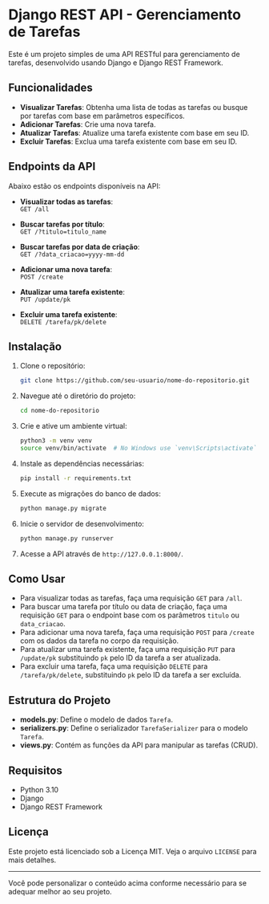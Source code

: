 # Django REST API - Gerenciamento de Tarefas

Este é um projeto simples de uma API RESTful para gerenciamento de tarefas, desenvolvido usando Django e Django REST Framework.

## Funcionalidades

- **Visualizar Tarefas**: Obtenha uma lista de todas as tarefas ou busque por tarefas com base em parâmetros específicos.
- **Adicionar Tarefas**: Crie uma nova tarefa.
- **Atualizar Tarefas**: Atualize uma tarefa existente com base em seu ID.
- **Excluir Tarefas**: Exclua uma tarefa existente com base em seu ID.

## Endpoints da API

Abaixo estão os endpoints disponíveis na API:

- **Visualizar todas as tarefas**:  
  `GET /all`

- **Buscar tarefas por título**:  
  `GET /?titulo=titulo_name`

- **Buscar tarefas por data de criação**:  
  `GET /?data_criacao=yyyy-mm-dd`

- **Adicionar uma nova tarefa**:  
  `POST /create`

- **Atualizar uma tarefa existente**:  
  `PUT /update/pk`

- **Excluir uma tarefa existente**:  
  `DELETE /tarefa/pk/delete`

## Instalação

1. Clone o repositório:
   ```bash
   git clone https://github.com/seu-usuario/nome-do-repositorio.git
   ```

2. Navegue até o diretório do projeto:
   ```bash
   cd nome-do-repositorio
   ```

3. Crie e ative um ambiente virtual:
   ```bash
   python3 -m venv venv
   source venv/bin/activate  # No Windows use `venv\Scripts\activate`
   ```

4. Instale as dependências necessárias:
   ```bash
   pip install -r requirements.txt
   ```

5. Execute as migrações do banco de dados:
   ```bash
   python manage.py migrate
   ```

6. Inicie o servidor de desenvolvimento:
   ```bash
   python manage.py runserver
   ```

7. Acesse a API através de `http://127.0.0.1:8000/`.

## Como Usar

- Para visualizar todas as tarefas, faça uma requisição `GET` para `/all`.
- Para buscar uma tarefa por título ou data de criação, faça uma requisição `GET` para o endpoint base com os parâmetros `titulo` ou `data_criacao`.
- Para adicionar uma nova tarefa, faça uma requisição `POST` para `/create` com os dados da tarefa no corpo da requisição.
- Para atualizar uma tarefa existente, faça uma requisição `PUT` para `/update/pk` substituindo `pk` pelo ID da tarefa a ser atualizada.
- Para excluir uma tarefa, faça uma requisição `DELETE` para `/tarefa/pk/delete`, substituindo `pk` pelo ID da tarefa a ser excluída.

## Estrutura do Projeto

- **models.py**: Define o modelo de dados `Tarefa`.
- **serializers.py**: Define o serializador `TarefaSerializer` para o modelo `Tarefa`.
- **views.py**: Contém as funções da API para manipular as tarefas (CRUD).

## Requisitos

- Python 3.10
- Django
- Django REST Framework

## Licença

Este projeto está licenciado sob a Licença MIT. Veja o arquivo `LICENSE` para mais detalhes.

---

Você pode personalizar o conteúdo acima conforme necessário para se adequar melhor ao seu projeto.
